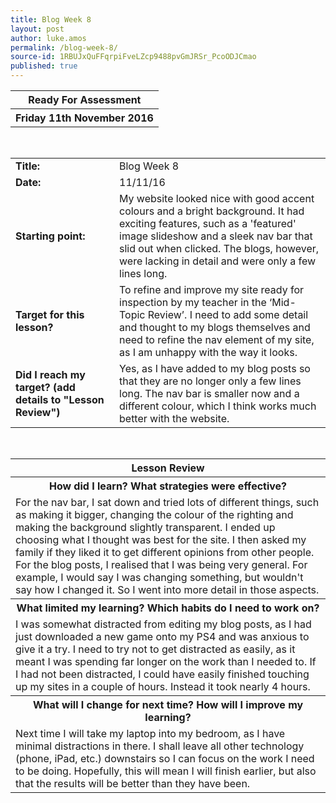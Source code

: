 ```yaml
---
title: Blog Week 8
layout: post
author: luke.amos
permalink: /blog-week-8/
source-id: 1RBUJxQuFFqrpiFveLZcp9488pvGmJRSr_PcoODJCmao
published: true
---
```

<table class="title1">
<tr>
<th><strong>Ready For Assessment</strong></th>
</tr>
<tr>
<th><strong>Friday 11th November 2016</strong></th>
</tr>
</table>
<br />

<table>
  <tr>
  <td style="width: 150px;"><strong>Title:</strong></td>
    <td>Blog Week 8</td>
  </tr>
  <tr>
  <td style="width: 150px;"><strong>Date:</strong></td>
    <td>11/11/16</td>
  </tr>
  <tr>
  <td style="width: 150px;"><strong>Starting point:</strong></td>
    <td>My website looked nice with good accent colours and a bright background. It had exciting features, such as a 'featured' image slideshow and a sleek nav bar that slid out when clicked. The blogs, however, were lacking in detail and were only a few lines long.</td>
  </tr>
  <tr>
  <td style="width: 150px;"><strong>Target for this lesson?</strong></td>
    <td>To refine and improve my site ready for inspection by my teacher in the ‘Mid-Topic Review’. I need to add some detail and thought to my blogs themselves and need to refine the nav element of my site, as I am unhappy with the way it looks.</td>
  </tr>
  <tr>
    <td style="width: 150px;"><strong>Did I reach my target? 
    (add details to "Lesson Review")</strong></td>
    <td>Yes, as I have added to my blog posts so that they are no longer only a few lines long. The nav bar is smaller now and a different colour, which I think works much better with the website.</td>
  </tr>
</table>
<br />

<table>
  <tr>
  <th><strong>Lesson Review</strong></th>
  </tr>
  <tr>
    <th><strong>How did I learn? What strategies were effective?</strong></th>
  </tr>
  <tr>
    <td>For the nav bar, I sat down and tried lots of different things, such as making it bigger, changing the colour of the righting and making the background slightly transparent. I ended up choosing what I thought was best for the site. I then asked my family if they liked it to get different opinions from other people. For the blog posts, I realised that I was being very general. For example, I would say I was changing something, but wouldn't say how I changed it. So I went into more detail in those aspects.</td>
  </tr>
  <tr>
  <th><strong>What limited my learning? Which habits do I need to work on?</strong></th>
  </tr>
  <tr>
    <td>I was somewhat distracted from editing my blog posts, as I had just downloaded a new game onto my PS4 and was anxious to give it a try. I need to try not to get distracted as easily, as it meant I was spending far longer on the work than I needed to. If I had not been distracted, I could have easily finished touching up my sites in a couple of hours. Instead it took nearly 4 hours.</td>
  </tr>
  <tr>
  <th><strong>What will I change for next time? How will I improve my learning?</strong></th>
  </tr>
  <tr>
    <td>Next time I will take my laptop into my bedroom, as I have minimal distractions in there. I shall leave all other technology (phone, iPad, etc.) downstairs so I can focus on the work I need to be doing. Hopefully, this will mean I will finish earlier, but also that the results will be better than they have been.</td>
  </tr>
</table>
<br />

